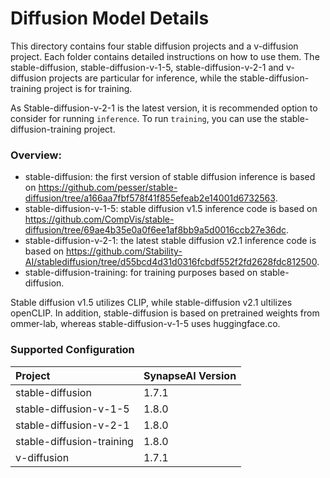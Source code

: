 # Diffusion Model Details

This directory contains four stable diffusion projects and a v-diffusion project. Each folder contains detailed instructions on how to use them. The stable-diffusion, stable-diffusion-v-1-5, stable-diffusion-v-2-1 and v-diffusion projects are particular for inference, while the stable-diffusion-training project is for training.

As Stable-diffusion-v-2-1 is the latest version, it is recommended option to consider for running `inference`. To run `training`, you can use the stable-diffusion-training project.

### Overview:

* stable-diffusion: the first version of stable diffusion inference is based on https://github.com/pesser/stable-diffusion/tree/a166aa7fbf578f41f855efeab2e14001d6732563.
* stable-diffusion-v-1-5: stable diffusion v1.5 inference code is based on https://github.com/CompVis/stable-diffusion/tree/69ae4b35e0a0f6ee1af8bb9a5d0016ccb27e36dc.
* stable-diffusion-v-2-1: the latest stable diffusion v2.1 inference code is based on https://github.com/Stability-AI/stablediffusion/tree/d55bcd4d31d0316fcbdf552f2fd2628fdc812500.
* stable-diffusion-training: for training purposes based on stable-diffusion.

Stable diffusion v1.5 utilizes CLIP, while stable-diffusion v2.1 ultilizes openCLIP. In addition, stable-diffusion is based on pretrained weights from ommer-lab, whereas stable-diffusion-v-1-5 uses huggingface.co.

### Supported Configuration
| Project  | SynapseAI Version | 
|:---------|-------------------|
| stable-diffusion   | 1.7.1                  | 
| stable-diffusion-v-1-5  | 1.8.0             | 
| stable-diffusion-v-2-1  | 1.8.0             |
| stable-diffusion-training | 1.8.0           | 
| v-diffusion | 1.7.1                         |
